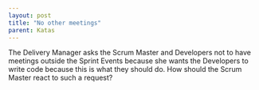 ```yaml
---
layout: post
title: "No other meetings"
parent: Katas
---
```

The Delivery Manager asks the Scrum Master and Developers not to have meetings outside the Sprint Events because she wants the Developers to write code because this is what they should do. How should the Scrum Master react to such a request?
